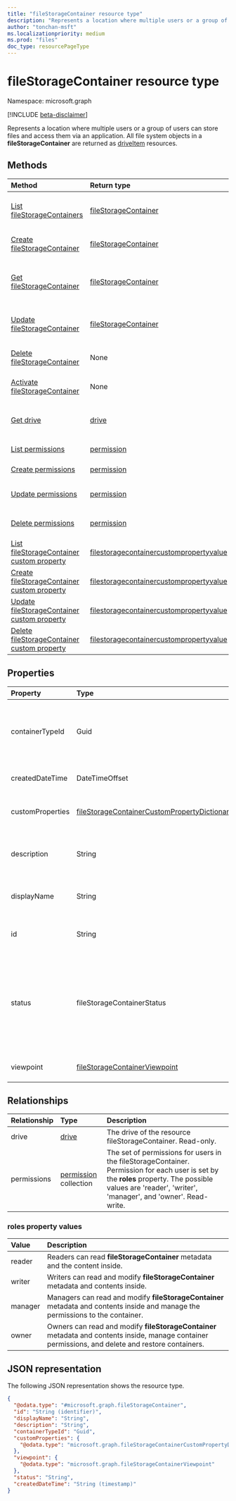 ```yaml
---
title: "fileStorageContainer resource type"
description: "Represents a location where multiple users or a group of users can store files and access them via an application."
author: "tonchan-msft"
ms.localizationpriority: medium
ms.prod: "files"
doc_type: resourcePageType
---
```


# fileStorageContainer resource type

Namespace: microsoft.graph

[!INCLUDE [beta-disclaimer](../../includes/beta-disclaimer.md)]

Represents a location where multiple users or a group of users can store files and access them via an application. All file system objects in a **fileStorageContainer** are returned as [driveItem](../resources/driveitem.md) resources. 


## Methods
|Method|Return type|Description|
|:---|:---|:---|
|[List fileStorageContainers](../api/filestorage-list-containers.md)|[fileStorageContainer](../resources/filestoragecontainer.md)|Get a list of the [fileStorageContainer](../resources/filestoragecontainer.md) objects and their properties.|
|[Create fileStorageContainer](../api/filestoragecontainer-post.md)|[fileStorageContainer](../resources/filestoragecontainer.md)|Create a new [fileStorageContainer](../resources/filestoragecontainer.md) object.|
|[Get fileStorageContainer](../api/filestoragecontainer-get.md)|[fileStorageContainer](../resources/filestoragecontainer.md)|Read the properties and relationships of a [fileStorageContainer](../resources/filestoragecontainer.md) object.|
|[Update fileStorageContainer](../api/filestoragecontainer-update.md)|[fileStorageContainer](../resources/filestoragecontainer.md)|Update the properties of a [fileStorageContainer](../resources/filestoragecontainer.md) object.|
|[Delete fileStorageContainer](../api/filestorage-delete-containers.md)|None|Delete a [fileStorageContainer](../resources/filestoragecontainer.md) object.|
|[Activate fileStorageContainer](../api/filestoragecontainer-activate.md)|None|Activate a [fileStorageContainer](../resources/filestoragecontainer.md) object.|
|[Get drive](../api/filestoragecontainer-get-drive.md)|[drive](../resources/drive.md)|Get the drive resource from a [fileStorageContainer](../resources/filestoragecontainer.md) object.|
|[List permissions](../api/filestoragecontainer-list-permissions.md)|[permission](../resources/permission.md)| List permissions on a fileStorageContainer.|
|[Create permissions](../api/filestoragecontainer-post-permissions.md)|[permission](../resources/permission.md)|Add permission to a fileStorageContainer.|
|[Update permissions](../api/filestoragecontainer-update-permissions.md)|[permission](../resources/permission.md)|Update permission on a fileStorageContainer.|
|[Delete permissions](../api/filestoragecontainer-delete-permissions.md)|[permission](../resources/permission.md)|Delete permission from a fileStorageContainer.|
|[List fileStorageContainer custom property](../api/filestoragecontainer-list-customproperty.md)|[filestoragecontainercustompropertyvalue](../resources/filestoragecontainercustompropertyvalue.md)|List custom properties of the fileStorageContainer.|
|[Create fileStorageContainer custom property](../api/filestoragecontainer-post-customproperty.md)|[filestoragecontainercustompropertyvalue](../resources/filestoragecontainercustompropertyvalue.md)|Create custom property to the fileStorageContainer.|
|[Update fileStorageContainer custom property](../api/filestoragecontainer-update-customproperty.md)|[filestoragecontainercustompropertyvalue](../resources/filestoragecontainercustompropertyvalue.md)|Update custom property on a fileStorageContainer.|
|[Delete fileStorageContainer custom property](../api/filestoragecontainer-delete-customproperty.md)|[filestoragecontainercustompropertyvalue](../resources/filestoragecontainercustompropertyvalue.md)|Delete custom property from a fileStorageContainer.|

## Properties

|Property|Type|Description|
|:---|:---|:---|
|containerTypeId|Guid|Container type ID of the fileStorageContainer. Each container must have only one container type. Read-only.|
|createdDateTime|DateTimeOffset|Date and time of the fileStorageContainer creation. Read-only.|
|customProperties|[fileStorageContainerCustomPropertyDictionary](../resources/filestoragecontainercustompropertydictionary.md)|Custom property collection for the **fileStorageContainer**. Read-write.|
|description|String|Provides a user-visible description of the **fileStorageContainer**. Read-write.|
|displayName|String|The display name of the **fileStorageContainer**. Read-write.|
|id|String|The unique stable identifier of the **filerStorageContainer**. Read-only.|
|status|fileStorageContainerStatus|Status of the **fileStorageContainer**. Containers are created as inactive and require activation. Inactive containers are subjected to automatic deletion in 24 hours.The possible values are: `inactive `,  `active `. Read-only.|
|viewpoint|[fileStorageContainerViewpoint](../resources/filestoragecontainerviewpoint.md)|Data specific to the current user. Read-only.|

## Relationships

|Relationship|Type|Description|
|:---|:---|:---|
|drive|[drive](../resources/drive.md)|The drive of the resource fileStorageContainer. Read-only.|
|permissions|[permission](../resources/permission.md) collection|The set of permissions for users in the fileStorageContainer. Permission for each user is set by the **roles** property. The possible values are 'reader', 'writer', 'manager', and 'owner'. Read-write.|

### roles property values

|Value|Description|
|:---|:---|
|reader|Readers can read **fileStorageContainer** metadata and the content inside.|
|writer|Writers can read and modify **fileStorageContainer** metadata and contents inside.|
|manager|Managers can read and modify **fileStorageContainer** metadata and contents inside and manage the permissions to the container.|
|owner|Owners can read and modify **fileStorageContainer** metadata and contents inside, manage container permissions, and delete and restore containers.|

## JSON representation
The following JSON representation shows the resource type.
<!-- {
  "blockType": "resource",
  "keyProperty": "id",
  "@odata.type": "microsoft.graph.fileStorageContainer",
  "openType": false
}
-->
``` json
{
  "@odata.type": "#microsoft.graph.fileStorageContainer",
  "id": "String (identifier)",
  "displayName": "String",
  "description": "String",
  "containerTypeId": "Guid",
  "customProperties": {
    "@odata.type": "microsoft.graph.fileStorageContainerCustomPropertyDictionary"
  },
  "viewpoint": {
    "@odata.type": "microsoft.graph.fileStorageContainerViewpoint"
  },
  "status": "String",
  "createdDateTime": "String (timestamp)"
}
```

